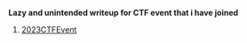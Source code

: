 **Lazy and unintended writeup for CTF event that i have joined**

1. [2023CTFEvent]("https://github.com/01bst/CTF-Writeup/tree/main/2023")
